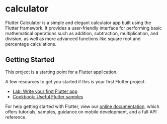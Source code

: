 # calculator

Flutter Calculator is a simple and elegant calculator app built using the Flutter framework. It provides a user-friendly interface for performing basic mathematical operations such as addition, subtraction, multiplication, and division, as well as more advanced functions like square root and percentage calculations.

## Getting Started

This project is a starting point for a Flutter application.

A few resources to get you started if this is your first Flutter project:

- [Lab: Write your first Flutter app](https://flutter.dev/docs/get-started/codelab)
- [Cookbook: Useful Flutter samples](https://flutter.dev/docs/cookbook)

For help getting started with Flutter, view our 
[online documentation](https://flutter.dev/docs), which offers tutorials, 
samples, guidance on mobile development, and a full API reference.
